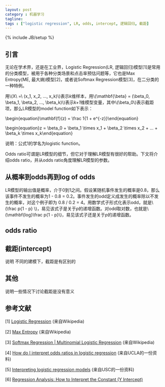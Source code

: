 ```yaml
---
layout: post
category : 机器学习
tagline: 
tags : ["logistic regression", LR, odds, intercept, 逻辑回归, 截距]
---
```

{% include JB/setup %}

## 引言

无论在学术界，还是在工业界，Logistic Regression(LR, 逻辑回归)模型[1]是常用的分类模型，被用于各种分类场景和点击率预估问题等，它也是Max Entropy(ME, 最大熵)模型[2]，或者说Softmax Regression模型[3]，在二分类的一种特例。

用\\(X\ =\ (x_1, x_2, ..., x_k)\\)表示*k*维样本，用\\(\mathbf{\beta} = (\beta_0, \beta_1, \beta_2, ..., \beta_k)\\)表示*k+1*维模型变量，其中\\(\beta_0\\)表示截距项，那么LR模型的model function如下表示：

\begin{equation}\mathbf{f}(z) = \frac 1{1 + e^{-z}}\end{equation}

\begin{equation}z = \beta_0 + \beta_1 \times x_1 +  \beta_2 \times x_2 + ... +  \beta_k \times x_k\end{equation}

说明：公式1的学名为logistic function。

Odds ratio可谓是LR模型的细节，但它对于理解LR模型有很好的帮助。下文将介绍odds ratio，并从odds ratio角度理解LR模型的参数。

## 从概率到odds再到log of odds

LR模型的输出值是概率，介于0到1之间。假设某随机事件发生的概率是0.8，那么该事件不发生的概率为1 - 0.8 = 0.2。事件发生的odd定义成发生的概率除以不发生的概率，对这个例子即为 0.8 / 0.2 = 4。用数学式子形式化表示odd，就是\\(\frac p{1 - p} \\)，易见该式子是关于*p*的递增函数。对odd取对数，也就是\\(\mathbf{log}\frac p{1 - p}\\)，易见该式子还是关于*p*的递增函数。


## odds ratio


## 截距(intercept)

说明 不同的建模下，截距是有区别的

## 其他

说明一些情况下讨论截距是没有意义

## 参考文献

[1] [Logistic Regression](https://en.wikipedia.org/wiki/Logistic_regression) (来自Wikipedia)

[2] [Max Entropy](https://en.wikipedia.org/wiki/Maximum_entropy_probability_distribution) (来自Wikipedia)

[3] [Softmax Regression \| Multinomial Logistic Regression](https://en.wikipedia.org/wiki/Multinomial_logistic_regression) (来自Wikipedia)

[4] [How do I interpret odds ratios in logistic regression](http://www.ats.ucla.edu/stat/mult_pkg/faq/general/odds_ratio.htm) (来自UCLA的一份资料)

[5] [Interpreting logistic regression models](http://www-hsc.usc.edu/~eckel/biostat2/notes/notes14.pdf) (来自USC的一份资料)

[6] [Regression Analysis: How to Interpret the Constant (Y Intercept)](http://blog.minitab.com/blog/adventures-in-statistics/regression-analysis-how-to-interpret-the-constant-y-intercept)
